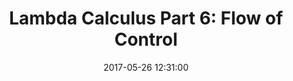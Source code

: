 ---
layout: post
title: "Lambda Calculus Part 6: Flow of Control"
date:   2017-05-26 12:31:00
categories: jekyll update
---